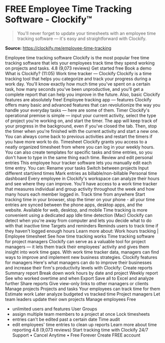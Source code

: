 # FREE Employee Time Tracking Software - Clockify™

> You'll never forget to update your timesheets with an employee time tracking software — it's easy and straightforward with Clockify.

**Source:** https://clockify.me/employee-time-tracking

Employee time tracking software
Clockify is the most popular free time tracking software that lets your employees track time they spend working on projects and tasks.
4.8 (9,073 reviews)
Get started free
Book a demo
What is Clockify? (11:05)
Work time tracker — Clockify
Clockify is a time tracking tool that helps you categorize and track your progress during a work day.
You'll know exactly how much time you've spent on a certain task, how many seconds you've been unproductive, and you'll get a complete report that can help you improve in the future.
Also, basic Clockify features are absolutely free!
Employee tracking app — features
Clockify offers many basic and
advanced features
that can revolutionize the way you handle your everyday tasks — here are some of them.
Timer
Clockify's operational premise is simple — input your current activity, select the type of project you're working on, and start the timer. The app will keep track of your progress in the background, even if you've closed the tab.
Then, stop the timer when you're finished with the current activity and start a new one. You can always come back to previous activities and restart the timers if you have more work to do.
Timesheet
Clockify grants you access to a
neatly organized timesheet
from where you can log in your weekly hours. You can also create templates for specific tasks and time entries, so you don't have to type in the same thing each time.
Review and edit personal entries
This employee hour tracker software lets you manually edit each time entry. You can:
Rename your tasks
Switch between projects
Input different start/end times
Mark entries as
billable/non-billable
Personal time dashboard
Every employee in Clockify's workspace can analyze their hours and see where they can improve. You'll have access to a work time tracker that measures individual and group activity throughout the week and how many hours each member logged in.
Track time from anywhere
Start tracking time in your browser, stop the timer on your phone - all your time entries are synced between the phone apps, desktop apps, and the website.
Available for web, desktop, and mobile
Time tracking is more convenient using a dedicated app
Idle time detection (Mac)
Clockify can detect when you're away from computer and lets you decide what to do with that inactive time
Targets and reminders
Reminds users to track time if they haven't logged enough hours
Learn more about:
Work hours tracking
|
Employee timesheet
See how time tracking works
Time tracking software for project managers
Clockify can serve as a valuable tool for
project managers
— it lets them track their employees' activity and gives them insight into work time gaps. With work time tracker data, managers can find ways to improve and implement new business strategies.
Clockify features for managers
Here's what managers can do to improve their businesses and increase their firm's productivity levels with Clockify:
Create reports
Summary report
Break down work hours by date and project
Weekly report
See who worked overtime and when
Export
Save all to Excel and analyze further
Share reports
Give view-only links to other managers or clients
Manage projects
Projects and tasks
Your employees can track time for them
Estimate work
Later analyze budgeted vs tracked time
Project managers
Let team leaders update their own projects
Manage employees
Free
- unlimited users and features
User Groups
- assign multiple team members to a project at once
Lock timesheets
- entries can't be edited past a certain date
Time audit
- edit employees' time entries to clean up reports
Learn more about time reporting
4.8 (9,073 reviews)
Start tracking time with Clockify
24/7 Support
•
Cancel Anytime
•
Free Forever
Create FREE account